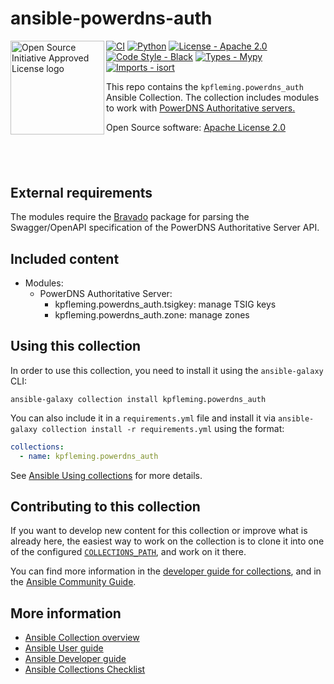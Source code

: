 # ansible-powerdns-auth

<a href="https://opensource.org"><img height="150" align="left" src="https://opensource.org/files/OSIApprovedCropped.png" alt="Open Source Initiative Approved License logo"></a>
[![CI](https://github.com/kpfleming/ansible-powerdns-auth/workflows/CI/badge.svg)](https://github.com/kpfleming/ansible-powerdns-auth/actions?query=workflow%3ACI)
[![Python](https://img.shields.io/badge/python-3.8+-blue.svg)](https://www.python.org/downloads/release/python-3812/)
[![License - Apache 2.0](https://img.shields.io/badge/License-Apache%202.0-9400d3.svg)](https://spdx.org/licenses/Apache-2.0.html)
[![Code Style - Black](https://img.shields.io/badge/Code%20Style-Black-000000.svg)](https://github.com/psf/black)
[![Types - Mypy](https://img.shields.io/badge/Types-Mypy-blue.svg)](https://github.com/python/mypy)
[![Imports - isort](https://img.shields.io/badge/Imports-isort-ef8336.svg)](https://github.com/pycqa/isort)

This repo contains the `kpfleming.powerdns_auth` Ansible Collection. The collection includes modules to work with
[PowerDNS Authoritative servers.](https://www.powerdns.com/auth.html)

Open Source software: [Apache License 2.0](https://spdx.org/licenses/Apache-2.0.html)

## &nbsp;

## External requirements

The modules require the [Bravado](https://pypi.org/project/bravado/)
package for parsing the Swagger/OpenAPI specification of the PowerDNS
Authoritative Server API.

## Included content

* Modules:
  * PowerDNS Authoritative Server:
    - kpfleming.powerdns_auth.tsigkey: manage TSIG keys
    - kpfleming.powerdns_auth.zone: manage zones

## Using this collection

In order to use this collection, you need to install it using the
`ansible-galaxy` CLI:

    ansible-galaxy collection install kpfleming.powerdns_auth

You can also include it in a `requirements.yml` file and install it
via `ansible-galaxy collection install -r requirements.yml` using the
format:

```yaml
collections:
  - name: kpfleming.powerdns_auth
```

See [Ansible Using collections](https://docs.ansible.com/ansible/latest/user_guide/collections_using.html) for more details.

## Contributing to this collection

If you want to develop new content for this collection or improve what
is already here, the easiest way to work on the collection is to clone
it into one of the configured
[`COLLECTIONS_PATH`](https://docs.ansible.com/ansible/latest/reference_appendices/config.html#collections-paths),
and work on it there.

You can find more information in the [developer guide for
collections](https://docs.ansible.com/ansible/devel/dev_guide/developing_collections.html#contributing-to-collections),
and in the [Ansible Community
Guide](https://docs.ansible.com/ansible/latest/community/index.html).

## More information

- [Ansible Collection overview](https://github.com/ansible-collections/overview)
- [Ansible User guide](https://docs.ansible.com/ansible/latest/user_guide/index.html)
- [Ansible Developer guide](https://docs.ansible.com/ansible/latest/dev_guide/index.html)
- [Ansible Collections Checklist](https://github.com/ansible-collections/overview/blob/master/collection_requirements.rst)
